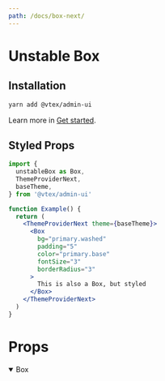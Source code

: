 ```yaml
---
path: /docs/box-next/
---
```


# Unstable Box

## Installation

```sh
yarn add @vtex/admin-ui
```

Learn more in [Get started](/docs/get-started/).

## Styled Props

```jsx
import {
  unstableBox as Box,
  ThemeProviderNext,
  baseTheme,
} from '@vtex/admin-ui'

function Example() {
  return (
    <ThemeProviderNext theme={baseTheme}>
      <Box
        bg="primary.washed"
        padding="5"
        color="primary.base"
        fontSize="3"
        borderRadius="3"
      >
        This is also a Box, but styled
      </Box>
    </ThemeProviderNext>
  )
}
```

# Props

<details open>
  <summary>Box</summary>
  <div>
    <proptypes component="unstableBox" />
  </div>
</details>
